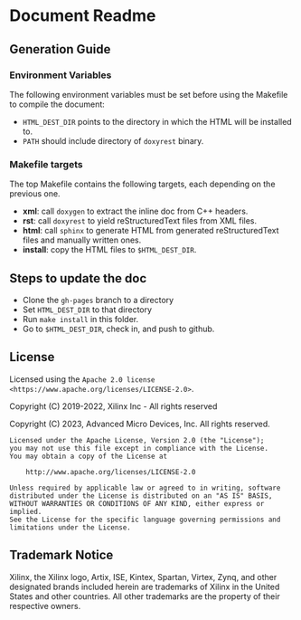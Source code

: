 Document Readme
===============

## Generation Guide

### Environment Variables

The following environment variables must be set before using the Makefile
to compile the document:

+ `HTML_DEST_DIR` points to the directory in which the HTML will be
  installed to.
+ `PATH` should include directory of `doxyrest` binary.

### Makefile targets

The top Makefile contains the following targets, each depending on the previous
one.

+ **xml**: call `doxygen` to extract the inline doc from C++ headers.
+ **rst**: call `doxyrest` to yield reStructuredText files from XML files.
+ **html**: call `sphinx` to generate HTML from generated reStructuredText
  files and manually written ones.
+ **install**: copy the HTML files to `$HTML_DEST_DIR`.

## Steps to update the doc

* Clone the `gh-pages` branch to a directory
* Set `HTML_DEST_DIR` to that directory
* Run `make install` in this folder.
* Go to `$HTML_DEST_DIR`, check in, and push to github.

## License

Licensed using the `Apache 2.0 license <https://www.apache.org/licenses/LICENSE-2.0>`.

   Copyright (C) 2019-2022, Xilinx Inc - All rights reserved

   Copyright (C) 2023, Advanced Micro Devices, Inc. All rights reserved.

    
    Licensed under the Apache License, Version 2.0 (the "License");
    you may not use this file except in compliance with the License.
    You may obtain a copy of the License at
    
        http://www.apache.org/licenses/LICENSE-2.0
    
    Unless required by applicable law or agreed to in writing, software
    distributed under the License is distributed on an "AS IS" BASIS,
    WITHOUT WARRANTIES OR CONDITIONS OF ANY KIND, either express or implied.
    See the License for the specific language governing permissions and
    limitations under the License.


## Trademark Notice

Xilinx, the Xilinx logo, Artix, ISE, Kintex, Spartan, Virtex, Zynq, and other designated brands included herein are trademarks of Xilinx in the United States and other countries. All other trademarks are the property of their respective owners.
